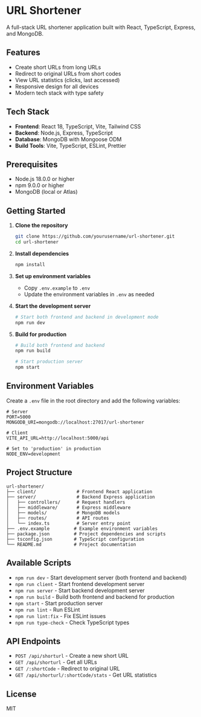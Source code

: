 # URL Shortener

A full-stack URL shortener application built with React, TypeScript, Express, and MongoDB.

## Features

- Create short URLs from long URLs
- Redirect to original URLs from short codes
- View URL statistics (clicks, last accessed)
- Responsive design for all devices
- Modern tech stack with type safety

## Tech Stack

- **Frontend**: React 18, TypeScript, Vite, Tailwind CSS
- **Backend**: Node.js, Express, TypeScript
- **Database**: MongoDB with Mongoose ODM
- **Build Tools**: Vite, TypeScript, ESLint, Prettier

## Prerequisites

- Node.js 18.0.0 or higher
- npm 9.0.0 or higher
- MongoDB (local or Atlas)

## Getting Started

1. **Clone the repository**
   ```bash
   git clone https://github.com/yourusername/url-shortener.git
   cd url-shortener
   ```

2. **Install dependencies**
   ```bash
   npm install
   ```

3. **Set up environment variables**
   - Copy `.env.example` to `.env`
   - Update the environment variables in `.env` as needed

4. **Start the development server**
   ```bash
   # Start both frontend and backend in development mode
   npm run dev
   ```

5. **Build for production**
   ```bash
   # Build both frontend and backend
   npm run build
   
   # Start production server
   npm start
   ```

## Environment Variables

Create a `.env` file in the root directory and add the following variables:

```
# Server
PORT=5000
MONGODB_URI=mongodb://localhost:27017/url-shortener

# Client
VITE_API_URL=http://localhost:5000/api

# Set to 'production' in production
NODE_ENV=development
```

## Project Structure

```
url-shortener/
├── client/               # Frontend React application
├── server/               # Backend Express application
│   ├── controllers/      # Request handlers
│   ├── middleware/       # Express middleware
│   ├── models/           # MongoDB models
│   ├── routes/           # API routes
│   └── index.ts          # Server entry point
├── .env.example         # Example environment variables
├── package.json         # Project dependencies and scripts
├── tsconfig.json        # TypeScript configuration
└── README.md            # Project documentation
```

## Available Scripts

- `npm run dev` - Start development server (both frontend and backend)
- `npm run client` - Start frontend development server
- `npm run server` - Start backend development server
- `npm run build` - Build both frontend and backend for production
- `npm start` - Start production server
- `npm run lint` - Run ESLint
- `npm run lint:fix` - Fix ESLint issues
- `npm run type-check` - Check TypeScript types

## API Endpoints

- `POST /api/shorturl` - Create a new short URL
- `GET /api/shorturl` - Get all URLs
- `GET /:shortCode` - Redirect to original URL
- `GET /api/shorturl/:shortCode/stats` - Get URL statistics

## License

MIT
```
